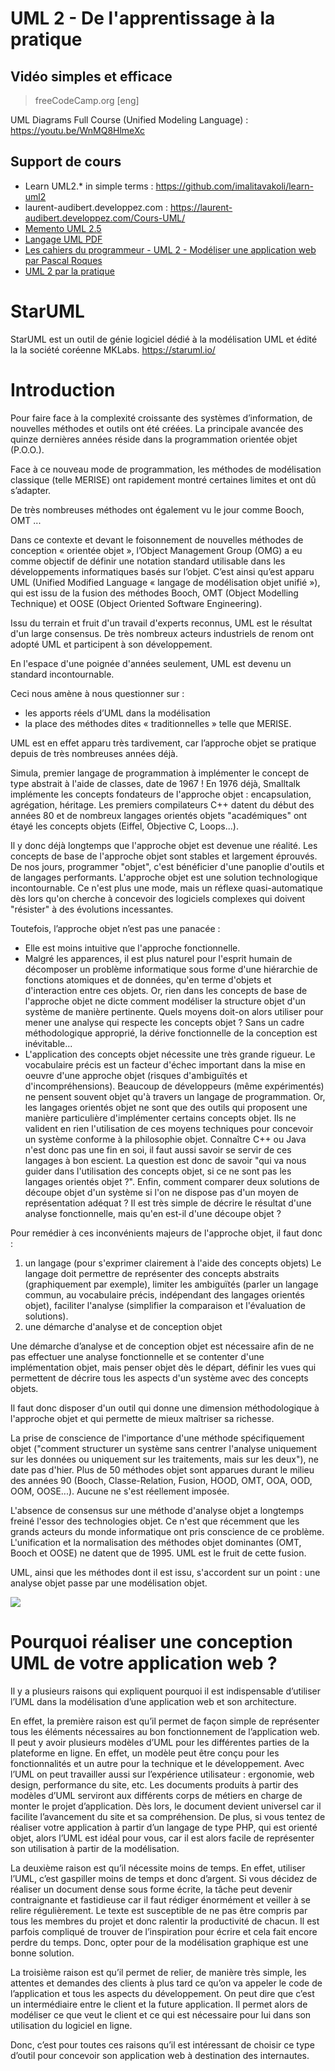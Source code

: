 # UML 2 -  De l'apprentissage à la pratique
## Vidéo simples et efficace

> freeCodeCamp.org [eng]

UML Diagrams Full Course (Unified Modeling Language) : <https://youtu.be/WnMQ8HlmeXc>

## Support de cours

- Learn UML2.* in simple terms :  <https://github.com/imalitavakoli/learn-uml2>
- laurent-audibert.developpez.com : <https://laurent-audibert.developpez.com/Cours-UML/>
- [Memento UML 2.5](./lecture/MémentoUML2.5.pdf)
- [Langage UML PDF](./lecture/3-UML.pdf)
- [Les cahiers du programmeur - UML 2 - Modéliser une application web par Pascal Roques](./lecture/UML_2_ModeliserUneApplicationWeb.pdf)
- [UML 2 par la pratique](./lecture/Roques06.pdf)

# StarUML

StarUML est un outil de génie logiciel dédié à la modélisation UML et édité la la société coréenne MKLabs.
<https://staruml.io/>

# Introduction

Pour faire face à la complexité croissante des systèmes d’information, de nouvelles méthodes et
outils ont été créées. La principale avancée des quinze dernières années réside dans la
programmation orientée objet (P.O.O.).

Face à ce nouveau mode de programmation, les méthodes de modélisation classique (telle
MERISE) ont rapidement montré certaines limites et ont dû s’adapter.

De très nombreuses méthodes ont également vu le jour comme Booch, OMT ...

Dans ce contexte et devant le foisonnement de nouvelles méthodes de conception « orientée objet »,
l’Object Management Group (OMG) a eu comme objectif de définir une notation standard utilisable
dans les développements informatiques basés sur l’objet. C’est ainsi qu’est apparu UML (Unified
Modified Language « langage de modélisation objet unifié »), qui est issu de la fusion des méthodes
Booch, OMT (Object Modelling Technique) et OOSE (Object Oriented Software Engineering).

Issu du terrain et fruit d'un travail d'experts reconnus, UML est le résultat d'un large consensus. De
très nombreux acteurs industriels de renom ont adopté UML et participent à son développement.

En l'espace d'une poignée d'années seulement, UML est devenu un standard incontournable.

Ceci nous amène à nous questionner sur :

- les apports réels d’UML dans la modélisation
- la place des méthodes dites « traditionnelles » telle que MERISE.

UML est en effet apparu très tardivement, car l’approche objet se pratique depuis de très
nombreuses années déjà.

Simula, premier langage de programmation à implémenter le concept de type abstrait à l'aide de
classes, date de 1967 ! En 1976 déjà, Smalltalk implémente les concepts fondateurs de l'approche
objet : encapsulation, agrégation, héritage. Les premiers compilateurs C++ datent du début des
années 80 et de nombreux langages orientés objets "académiques" ont étayé les concepts objets
(Eiffel, Objective C, Loops...).

Il y donc déjà longtemps que l'approche objet est devenue une réalité. Les concepts de base de
l'approche objet sont stables et largement éprouvés. De nos jours, programmer "objet", c'est
bénéficier d'une panoplie d'outils et de langages performants. L'approche objet est une solution
technologique incontournable. Ce n'est plus une mode, mais un réflexe quasi-automatique dès lors
qu'on cherche à concevoir des logiciels complexes qui doivent "résister" à des évolutions
incessantes.

Toutefois, l’approche objet n’est pas une panacée :

- Elle est moins intuitive que l'approche fonctionnelle.
- Malgré les apparences, il est plus naturel pour l'esprit humain de décomposer un problème
informatique sous forme d'une hiérarchie de fonctions atomiques et de données, qu'en terme
d'objets et d'interaction entre ces objets. Or, rien dans les concepts de base de l'approche objet ne dicte comment modéliser la
structure objet d'un système de manière pertinente. Quels moyens doit-on alors utiliser
pour mener une analyse qui respecte les concepts objet ? Sans un cadre méthodologique
approprié, la dérive fonctionnelle de la conception est inévitable...
- L'application des concepts objet nécessite une très grande rigueur.
Le vocabulaire précis est un facteur d'échec important dans la mise en oeuvre d'une
approche objet (risques d'ambiguïtés et d'incompréhensions). Beaucoup de développeurs
(même expérimentés) ne pensent souvent objet qu'à travers un langage de programmation.
Or, les langages orientés objet ne sont que des outils qui proposent une manière particulière
d'implémenter certains concepts objet. Ils ne valident en rien l'utilisation de ces moyens
techniques pour concevoir un système conforme à la philosophie objet.
Connaître C++ ou Java n'est donc pas une fin en soi, il faut aussi savoir se servir de ces
langages à bon escient. La question est donc de savoir "qui va nous guider dans l'utilisation
des concepts objet, si ce ne sont pas les langages orientés objet ?".
Enfin, comment comparer deux solutions de découpe objet d'un système si l'on ne dispose
pas d'un moyen de représentation adéquat ? Il est très simple de décrire le résultat d'une
analyse fonctionnelle, mais qu'en est-il d'une découpe objet ?

Pour remédier à ces inconvénients majeurs de l'approche objet, il faut donc :

1. un langage (pour s'exprimer clairement à l'aide des concepts objets)
Le langage doit permettre de représenter des concepts abstraits (graphiquement par
exemple), limiter les ambiguïtés (parler un langage commun, au vocabulaire précis,
indépendant des langages orientés objet), faciliter l'analyse (simplifier la comparaison et
l'évaluation de solutions).
2. une démarche d'analyse et de conception objet

Une démarche d’analyse et de conception objet est nécessaire afin de ne pas effectuer une analyse
fonctionnelle et se contenter d'une implémentation objet, mais penser objet dès le départ, définir les
vues qui permettent de décrire tous les aspects d'un système avec des concepts objets.

Il faut donc disposer d'un outil qui donne une dimension méthodologique à l'approche objet et
qui permette de mieux maîtriser sa richesse.

La prise de conscience de l'importance d'une méthode spécifiquement objet ("comment structurer
un système sans centrer l'analyse uniquement sur les données ou uniquement sur les traitements,
mais sur les deux"), ne date pas d'hier. Plus de 50 méthodes objet sont apparues durant le milieu des
années 90 (Booch, Classe-Relation, Fusion, HOOD, OMT, OOA, OOD, OOM, OOSE...). Aucune
ne s'est réellement imposée.

L'absence de consensus sur une méthode d'analyse objet a longtemps freiné l'essor des technologies
objet. Ce n'est que récemment que les grands acteurs du monde informatique ont pris conscience de
ce problème. L'unification et la normalisation des méthodes objet dominantes (OMT, Booch et
OOSE) ne datent que de 1995. UML est le fruit de cette fusion.

UML, ainsi que les méthodes dont il est issu, s'accordent sur un point : une analyse objet passe par
une modélisation objet.

![](https://upload.wikimedia.org/wikipedia/commons/thumb/9/90/Uml_diagram-fr.png/800px-Uml_diagram-fr.png)

# Pourquoi réaliser une conception UML de votre application web ?

Il y a plusieurs raisons qui expliquent pourquoi il est indispensable d’utiliser l’UML dans la modélisation d’une application web et son architecture.

En effet, la première raison est qu’il permet de façon simple de représenter tous les éléments nécessaires au bon fonctionnement de l’application web. Il peut y avoir plusieurs modèles d’UML pour les différentes parties de la plateforme en ligne. En effet, un modèle peut être conçu pour les fonctionnalités et un autre pour la technique et le développement. Avec l’UML on peut travailler aussi sur l’expérience utilisateur : ergonomie, web design, performance du site, etc. Les documents produits à partir des modèles d’UML serviront aux différents corps de métiers en charge de monter le projet d’application. Dès lors, le document devient universel car il facilite l’avancement du site et sa compréhension. De plus, si vous tentez de réaliser votre application à partir d’un langage de type PHP, qui est orienté objet, alors l’UML est idéal pour vous, car il est alors facile de représenter son utilisation à partir de la modélisation.

La deuxième raison est qu’il nécessite moins de temps. En effet, utiliser l’UML, c’est gaspiller moins de temps et donc d’argent. Si vous décidez de réaliser un document dense sous forme écrite, la tâche peut devenir contraignante et fastidieuse car il faut rédiger énormément et veiller à se relire régulièrement. Le texte est susceptible de ne pas être compris par tous les membres du projet et donc ralentir la productivité de chacun. Il est parfois compliqué de trouver de l’inspiration pour écrire et cela fait encore perdre du temps. Donc, opter pour de la modélisation graphique est une bonne solution.

La troisième raison est qu’il permet de relier, de manière très simple, les attentes et demandes des clients à plus tard ce qu’on va appeler le code de l’application et tous les aspects du développement. On peut dire que c’est un intermédiaire entre le client et la future application. Il permet alors de modéliser ce que veut le client et ce qui est nécessaire pour lui dans son utilisation du logiciel en ligne.

Donc, c’est pour toutes ces raisons qu’il est intéressant de choisir ce type d’outil pour concevoir son application web à destination des internautes.

<!--
- https://github.com/ClementDelgrange/Cours_analyse_informatique/blob/master/Analyse_avancee.md

MVC
Pattern de conception : 
    5 patrons de construction, centrés sur la création d'objets;
    7 patrons de structuration, ciblés sur la hiérarchie et les relations entre classes;
    11 patrons de comportement, décrivants des mécanismes astucieux à mettre en oeuvre pour l'exécution des codes.
Conception orientée objet :
    Single responsibility principle / Principe de responsabilité unique
    Open close principle / Principe d'ouverture-fermutre
    Liskov substitution principle / Principe de substitution de Liskov
    Interface segregation principle / Principe de ségrégation des interfaces
    Dependency inversion principle / Principe d'inversion des dépendances

-->